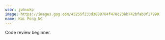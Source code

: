 ```yaml
---
user: johnnkp
image: https://images.gog.com/43255f233d3888784f470c23bb742bfab0f17999150bfbcd4e9aad4912f4efff.png
name: Kai Pong NG
---
```

Code review beginner.
